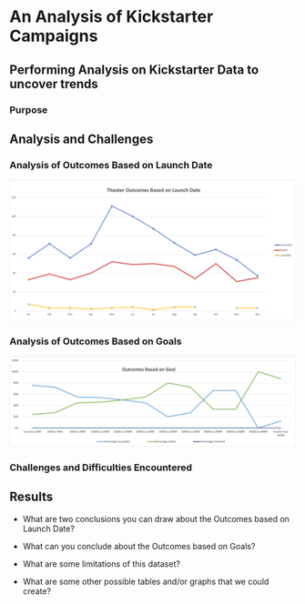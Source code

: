 # An Analysis of Kickstarter Campaigns

## Performing Analysis on Kickstarter Data to uncover trends

### Purpose

## Analysis and Challenges

### Analysis of Outcomes Based on Launch Date


![this is an image](Theater_Outcomes_vs_Launch.png)


### Analysis of Outcomes Based on Goals


![this is an image](Outcomes_vs_Goals.png)


### Challenges and Difficulties Encountered

## Results

- What are two conclusions you can draw about the Outcomes based on Launch Date?

- What can you conclude about the Outcomes based on Goals?

- What are some limitations of this dataset?

- What are some other possible tables and/or graphs that we could create?
